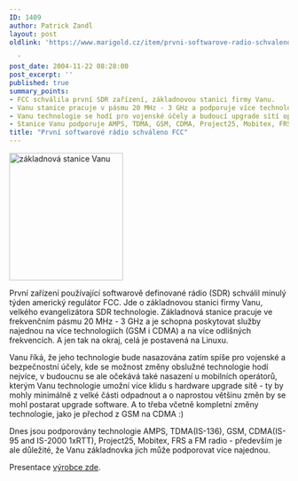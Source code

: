 ```yaml
---
ID: 1409
author: Patrick Zandl
layout: post
oldlink: 'https://www.marigold.cz/item/prvni-softwarove-radio-schvaleno-fcc

  '
post_date: 2004-11-22 08:28:00
post_excerpt: ''
published: true
summary_points:
- FCC schválila první SDR zařízení, základnovou stanici firmy Vanu.
- Vanu stanice pracuje v pásmu 20 MHz - 3 GHz a podporuje více technologií.
- Vanu technologie se hodí pro vojenské účely a budoucí upgrade sítí operátorů.
- Stanice Vanu podporuje AMPS, TDMA, GSM, CDMA, Project25, Mobitex, FRS a FM.
title: "První softwarové rádio schváleno FCC"
---
```


<div class="rightbox"><img src="/wp-content/uploads/1/20041122-vanu-tower.jpg" alt="základnová stanice Vanu" width="205" height="230" /></div>
<p>
První zařízení používající softwarově definované rádio (SDR) schválil minulý týden americký regulátor FCC. Jde o základnovou stanici firmy Vanu, velkého evangelizátora SDR technologie. Základnová stanice pracuje ve frekvenčním pásmu 20 MHz - 3 GHz a je schopna poskytovat služby najednou na více technologiích (GSM i CDMA) a na více odlišných frekvencích. A jen tak na okraj, celá je postavená na Linuxu. </p>

<p>
Vanu říká, že jeho technologie bude nasazována zatím spíše pro vojenské a bezpečnostní účely, kde se možnost změny obslužné technologie hodí nejvíce, v budoucnu se ale očekává také nasazení u mobilních operátorů, kterým Vanu technologie umožní více klidu s hardware upgrade sítě - ty by mohly minimálně z velké části odpadnout a o naprostou většinu změn by se mohl postarat upgrade software. A to třeba včetně kompletní změny technologie, jako je přechod z GSM na CDMA :)</p>

<p>
Dnes jsou podporovány technologie AMPS, TDMA(IS-136), GSM, CDMA(IS-95 and IS-2000 1xRTT), Project25, Mobitex, FRS a FM radio - především je ale důležité, že Vanu základnovka jich může podporovat více najednou. </p>

<p>
Presentace <a href="http://vanu.com">výrobce zde</a>.
</p>